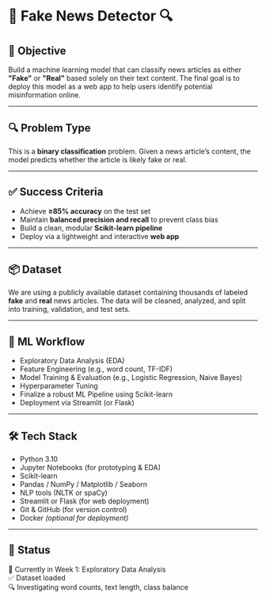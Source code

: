 # 📰 Fake News Detector 🔍

## 🧠 Objective  
Build a machine learning model that can classify news articles as either **"Fake"** or **"Real"** based solely on their text content. The final goal is to deploy this model as a web app to help users identify potential misinformation online.

---

## 🔍 Problem Type  
This is a **binary classification** problem. Given a news article’s content, the model predicts whether the article is likely fake or real.

---

## ✅ Success Criteria  
- Achieve **≥85% accuracy** on the test set  
- Maintain **balanced precision and recall** to prevent class bias  
- Build a clean, modular **Scikit-learn pipeline**  
- Deploy via a lightweight and interactive **web app**

---

## 📦 Dataset  
We are using a publicly available dataset containing thousands of labeled **fake** and **real** news articles. The data will be cleaned, analyzed, and split into training, validation, and test sets.

---

## 🔧 ML Workflow  
- Exploratory Data Analysis (EDA)  
- Feature Engineering (e.g., word count, TF-IDF)  
- Model Training & Evaluation (e.g., Logistic Regression, Naive Bayes)  
- Hyperparameter Tuning  
- Finalize a robust ML Pipeline using Scikit-learn  
- Deployment via Streamlit (or Flask)

---

## 🛠 Tech Stack  
- Python 3.10  
- Jupyter Notebooks (for prototyping & EDA)  
- Scikit-learn  
- Pandas / NumPy / Matplotlib / Seaborn  
- NLP tools (NLTK or spaCy)  
- Streamlit or Flask (for web deployment)  
- Git & GitHub (for version control)  
- Docker *(optional for deployment)*

---

## 🚧 Status  
📅 Currently in Week 1: Exploratory Data Analysis  
✅ Dataset loaded  
🔍 Investigating word counts, text length, class balance

